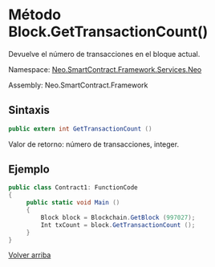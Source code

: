# Método Block.GetTransactionCount()

Devuelve el número de transacciones en el bloque actual.

Namespace: [Neo.SmartContract.Framework.Services.Neo](../../Neo.md)

Assembly: Neo.SmartContract.Framework

## Sintaxis

```c#
public extern int GetTransactionCount ()
```

Valor de retorno: número de transacciones, integer.

## Ejemplo

```c#
public class Contract1: FunctionCode
{
     public static void Main ()
     {
         Block block = Blockchain.GetBlock (997027);
         Int txCount = block.GetTransactionCount ();
     }
}
```



[Volver arriba](../Block.md)
